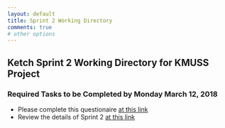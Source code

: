 ```yaml
---
layout: default
title: Sprint 2 Working Directory
comments: true
# other options
---
```

## Ketch Sprint 2 Working Directory for KMUSS Project

### Required Tasks to be Completed by Monday March 12, 2018
- Please complete this questionaire [at this link](/questionaire.md)
- Review the details of Sprint 2 [at this link](/sprint2.md)